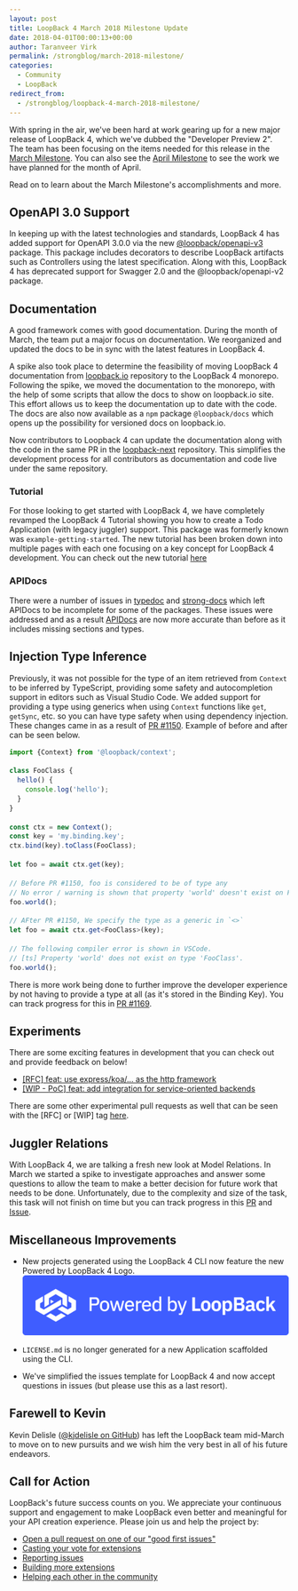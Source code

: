```yaml
---
layout: post
title: LoopBack 4 March 2018 Milestone Update
date: 2018-04-01T00:00:13+00:00
author: Taranveer Virk
permalink: /strongblog/march-2018-milestone/
categories:
  - Community
  - LoopBack
redirect_from:
  - /strongblog/loopback-4-march-2018-milestone/
---
```


With spring in the air, we've been hard at work gearing up for a new major release of LoopBack 4, which we've dubbed the "Developer Preview 2". The team has been focusing on the items needed for this release in the [March Milestone](https://github.com/strongloop/loopback-next/issues/937). You can also see the [April Milestone](https://github.com/strongloop/loopback-next/issues/1044) to see the work we have planned for the month of April.

Read on to learn about the March Milestone's accomplishments and more.

<!--more-->

## OpenAPI 3.0 Support

In keeping up with the latest technologies and standards, LoopBack 4 has added support for OpenAPI 3.0.0 via the new [@loopback/openapi-v3](https://github.com/strongloop/loopback-next/tree/master/packages/openapi-v3) package. This package includes decorators to describe LoopBack artifacts such as Controllers using the latest specification. Along with this,
LoopBack 4 has deprecated support for Swagger 2.0 and the @loopback/openapi-v2 package.

## Documentation

A good framework comes with good documentation. During the month of March, the team put a major focus on documentation. We reorganized and updated the docs to be in sync with the latest features in LoopBack 4.

A spike also took place to determine the feasibility of moving LoopBack 4 documentation from [loopback.io](http://loopback.io/) repository to the LoopBack 4 monorepo. Following the spike, we moved the documentation to the monorepo, with the help of some scripts that allow the docs to show on loopback.io site. This effort allows us to keep the documentation up to date with the code. The docs are also now available as a `npm` package `@loopback/docs` which opens up the possibility for versioned docs on loopback.io.

Now contributors to Loopback 4 can update the documentation along with the code in the same PR in the [loopback-next](https://github.com/strongloop/loopback-next) repository. This simplifies the development process for all contributors as documentation and code live under the same repository.

### Tutorial

For those looking to get started with LoopBack 4, we have completely revamped the LoopBack 4 Tutorial showing you how to create a Todo Application (with legacy juggler) support. This package was formerly known was `example-getting-started`. The new tutorial has been broken down into multiple pages with each one focusing on a key concept for LoopBack 4 development. You can check out the new tutorial [here](http://loopback.io/doc/en/lb4/todo-tutorial.html)

### APIDocs

There were a number of issues in [typedoc](https://github.com/TypeStrong/typedoc) and [strong-docs](https://github.com/strongloop/strong-docs) which left APIDocs to be incomplete for some of the packages. These issues were addressed and as a result [APIDocs](http://apidocs.loopback.io/) are now more accurate than before as it includes missing sections and types.

## Injection Type Inference

Previously, it was not possible for the type of an item retrieved from `Context` to be inferred by TypeScript, providing
some safety and autocompletion support in editors such as Visual Studio Code. We added support for providing a type using generics when using `Context` functions like `get`, `getSync`, etc. so you can have type safety when using dependency injection. These changes came in as a result of [PR #1150](https://github.com/strongloop/loopback-next/pull/1050). Example of before and after can be seen below.

```ts
import {Context} from '@loopback/context';

class FooClass {
  hello() {
    console.log('hello');
  }
}

const ctx = new Context();
const key = 'my.binding.key';
ctx.bind(key).toClass(FooClass);

let foo = await ctx.get(key);

// Before PR #1150, foo is considered to be of type any
// No error / warning is shown that property 'world' doesn't exist on FooClass.
foo.world();

// AFter PR #1150, We specify the type as a generic in `<>`
let foo = await ctx.get<FooClass>(key);

// The following compiler error is shown in VSCode.
// [ts] Property 'world' does not exist on type 'FooClass'.
foo.world();
```

There is more work being done to further improve the developer experience by not having to provide a type at all (as it's stored in the Binding Key). You can track progress for this in [PR #1169](https://github.com/strongloop/loopback-next/pull/1169).

## Experiments

There are some exciting features in development that you can check out and provide feedback on below!

* [[RFC] feat: use express/koa/... as the http framework](https://github.com/strongloop/loopback-next/pull/1082)
* [[WIP - PoC] feat: add integration for service-oriented backends](https://github.com/strongloop/loopback-next/pull/1119)

There are some other experimental pull requests as well that can be seen with the [RFC] or [WIP] tag [here](https://github.com/strongloop/loopback-next/pulls).

## Juggler Relations

With LoopBack 4, we are talking a fresh new look at Model Relations. In March we started a spike to investigate approaches and answer some questions to allow the team to make a better decision for future work that needs to be done. Unfortunately, due to the complexity and size of the task, this task will not finish on time but you can track progress in this [PR](https://github.com/strongloop/loopback-next/pull/1194) and [Issue](https://github.com/strongloop/loopback-next/issues/995).

## Miscellaneous Improvements

* New projects generated using the LoopBack 4 CLI now feature the new Powered by LoopBack 4 Logo.
  <img src="/blog-assets/2018/04/powered-by-LB4.png" alt="Powered by LB4 Badge" style="width: 500px; margin:auto;"/>

* `LICENSE.md` is no longer generated for a new Application scaffolded using the CLI.
* We've simplified the issues template for LoopBack 4 and now accept questions in issues (but please use this as a last resort).

## Farewell to Kevin

Kevin Delisle ([@kjdelisle on GitHub](https://github.com/kjdelisle)) has left the LoopBack team mid-March to move on to new pursuits and we wish him the very best in all of his future endeavors.

## Call for Action

LoopBack's future success counts on you. We appreciate your continuous support and engagement to make LoopBack even better and meaningful for your API creation experience. Please join us and help the project by:

* [Open a pull request on one of our "good first issues"](https://github.com/strongloop/loopback-next/labels/good%20first%20issue)
* [Casting your vote for extensions](https://github.com/strongloop/loopback-next/issues/512)
* [Reporting issues](https://github.com/strongloop/loopback-next/issues)
* [Building more extensions](https://github.com/strongloop/loopback-next/issues/647)
* [Helping each other in the community](https://groups.google.com/forum/#!forum/loopbackjs)

